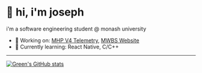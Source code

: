 # 👋 hi, i'm joseph

i'm a software engineering student @ monash university

- 🔭 Working on: [MHP V4 Telemetry](https://github.com/monash-human-power/data-acquisition-system), [MWBS Website](https://mwbs.store)
- 🌱 Currently learning: React Native, C/C++

----

[![Green's GitHub stats](https://github-readme-stats.vercel.app/api?username=lim-joseph&theme=apprentice&show_icons=true)](https://github.com/anuraghazra/github-readme-stats)

<!---
lim-joseph/lim-joseph is a ✨ special ✨ repository because its `README.md` (this file) appears on your GitHub profile.
You can click the Preview link to take a look at your changes.
--->
